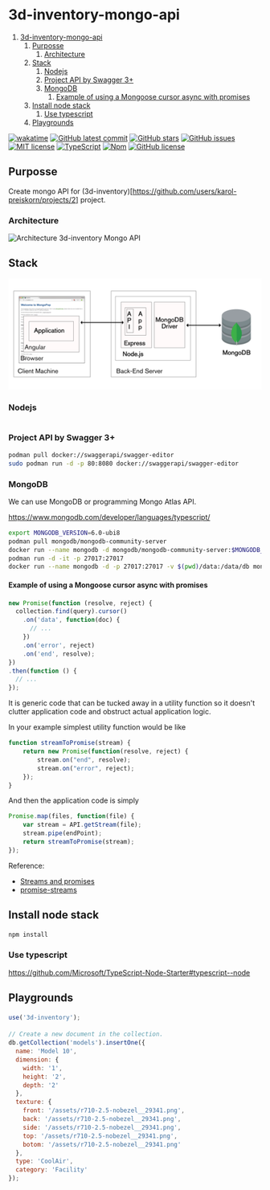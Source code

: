 ﻿# 3d-inventory-mongo-api

1. [3d-inventory-mongo-api](#3d-inventory-mongo-api)
   1. [Purposse](#purposse)
      1. [Architecture](#architecture)
   2. [Stack](#stack)
      1. [Nodejs](#nodejs)
      2. [Project API by Swagger 3+](#project-api-by-swagger-3)
      3. [MongoDB](#mongodb)
         1. [Example of using a Mongoose cursor async with promises](#example-of-using-a-mongoose-cursor-async-with-promises)
   3. [Install node stack](#install-node-stack)
      1. [Use typescript](#use-typescript)
   4. [Playgrounds](#playgrounds)

[![wakatime](https://wakatime.com/badge/user/3bbeedbe-0c6a-4a01-b3cd-a85d319a03bf/project/018c29b5-69aa-44a9-823a-51170ee4eafb.svg)](https://wakatime.com/badge/user/3bbeedbe-0c6a-4a01-b3cd-a85d319a03bf/project/018c29b5-69aa-44a9-823a-51170ee4eafb)
[![GitHub latest commit](https://badgen.net/github/last-commit/karol-preiskorn/3d-inventory-mongo-api)](https://GitHub.com/karol-preiskorn/3d-inventory-mongo-api/commit/)
[![GitHub stars](https://img.shields.io/github/stars/karol-preiskorn/3d-inventory-mongo-api.svg?style=social&label=Star&maxAge=2592000)](https://GitHub.com/karol-preiskorn/3d-inventory-mongo-api/stargazers/)
[![GitHub issues](https://img.shields.io/github/issues/karol-preiskorn/3d-inventory-mongo-api.svg)](https://GitHub.com/karol-preiskorn/3d-inventory-mongo-api/issues/)
[![MIT license](https://img.shields.io/badge/License-MIT-blue.svg)](https://lbesson.mit-license.org/)
[![TypeScript](https://img.shields.io/badge/--3178C6?logo=typescript&logoColor=ffffff)](https://www.typescriptlang.org/)
[![Npm](https://badgen.net/badge/icon/npm?icon=npm&label)](https://https://npmjs.com/)
[![GitHub license](https://badgen.net/github/license/karol-preiskorn/3d-inventory-mongo-api)](https://github.com/karol-preiskorn/3d-inventory-mongo-api/blob/master/LICENSE)

## Purposse

Create mongo API for (3d-inventory)[https://github.com/users/karol-preiskorn/projects/2] project.

### Architecture

![Architecture 3d-inventory Mongo API](https://github.com/karol-preiskorn/3d-inventory-mongo-api/raw/main/assets/architecture.png)

## Stack

![MEAN Stack (from: https://www.mongodb.com/blog)](assets/MEAN_Stack-phueurihe2.png)

### Nodejs

```bash

```

### Project API by Swagger 3+

```bash
podman pull docker://swaggerapi/swagger-editor
sudo podman run -d -p 80:8080 docker://swaggerapi/swagger-editor
```

### MongoDB

We can use MongoDB or programming Mongo Atlas API.

<https://www.mongodb.com/developer/languages/typescript/>

```bash
export MONGODB_VERSION=6.0-ubi8
podman pull mongodb/mongodb-community-server
docker run --name mongodb -d mongodb/mongodb-community-server:$MONGODB_VERSION
podman run -d -it -p 27017:27017
docker run --name mongodb -d -p 27017:27017 -v $(pwd)/data:/data/db mongodb/mongodb-community-server:$MONGODB_VERSION
```

#### Example of using a Mongoose cursor async with promises

```javascript
new Promise(function (resolve, reject) {
  collection.find(query).cursor()
    .on('data', function(doc) {
      // ...
    })
    .on('error', reject)
    .on('end', resolve);
})
.then(function () {
  // ...
});
```

It is generic code that can be tucked away in a utility function so it doesn't
clutter application code and obstruct actual application logic.

In your example simplest utility function would be like

```js
function streamToPromise(stream) {
    return new Promise(function(resolve, reject) {
        stream.on("end", resolve);
        stream.on("error", reject);
    });
}
```

And then the application code is simply

```js
Promise.map(files, function(file) {
    var stream = API.getStream(file);
    stream.pipe(endPoint);
    return streamToPromise(stream);
});
```

Reference:

- [Streams and promises](https://github.com/petkaantonov/bluebird/issues/332#issuecomment-58326173)
- [promise-streams](https://github.com/spion/promise-streams)

## Install node stack

```bash
npm install
```

### Use typescript

<https://github.com/Microsoft/TypeScript-Node-Starter#typescript--node>

## Playgrounds

```javascript
use('3d-inventory');

// Create a new document in the collection.
db.getCollection('models').insertOne({
  name: 'Model 10',
  dimension: {
    width: '1',
    height: '2',
    depth: '2'
  },
  texture: {
    front: '/assets/r710-2.5-nobezel__29341.png',
    back: '/assets/r710-2.5-nobezel__29341.png',
    side: '/assets/r710-2.5-nobezel__29341.png',
    top: '/assets/r710-2.5-nobezel__29341.png',
    botom: '/assets/r710-2.5-nobezel__29341.png'
  },
  type: 'CoolAir',
  category: 'Facility'
});
```
